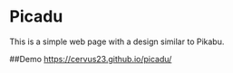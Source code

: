 # Picadu
This is a simple web page with a design similar to Pikabu.

##Demo
https://cervus23.github.io/picadu/

